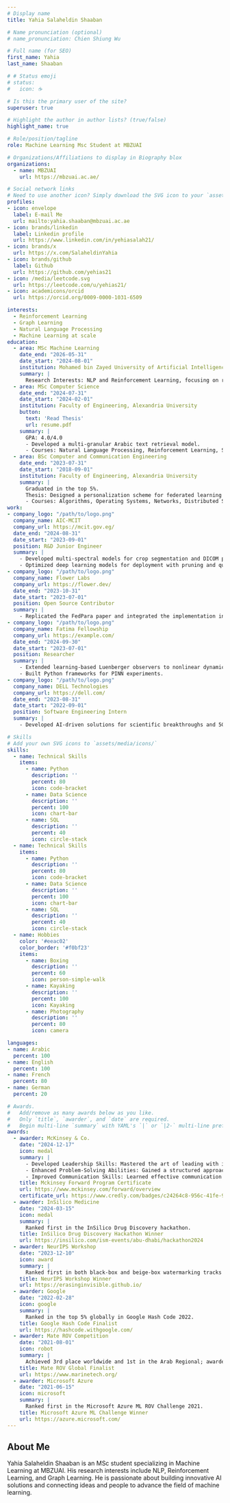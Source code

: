 ```yaml
---
# Display name
title: Yahia Salaheldin Shaaban

# Name pronunciation (optional)
# name_pronunciation: Chien Shiung Wu

# Full name (for SEO)
first_name: Yahia 
last_name: Shaaban

# # Status emoji
# status:
#   icon: ☕️

# Is this the primary user of the site?
superuser: true

# Highlight the author in author lists? (true/false)
highlight_name: true

# Role/position/tagline
role: Machine Learning Msc Student at MBZUAI

# Organizations/Affiliations to display in Biography blox
organizations:
  - name: MBZUAI
    url: https://mbzuai.ac.ae/

# Social network links
# Need to use another icon? Simply download the SVG icon to your `assets/media/icons/` folder.
profiles:
- icon: envelope
  label: E-mail Me
  url: mailto:yahia.shaaban@mbzuai.ac.ae
- icon: brands/linkedin
  label: Linkedin profile
  url: https://www.linkedin.com/in/yehiasalah21/
- icon: brands/x
  url: https://x.com/SalaheldinYahia
- icon: brands/github
  label: Github 
  url: https://github.com/yehias21
- icon: /media/leetcode.svg
  url: https://leetcode.com/u/yehias21/
- icon: academicons/orcid
  url: https://orcid.org/0009-0000-1031-6509

interests:
  - Reinforcement Learning
  - Graph Learning
  - Natural Language Processing
  - Machine Learning at scale
education:
  - area: MSc Machine Learning
    date_end: "2026-05-31"
    date_start: "2024-08-01"
    institution: Mohamed bin Zayed University of Artificial Intelligence (MBZUAI)
    summary: |
      Research Interests: NLP and Reinforcement Learning, focusing on reasoning for LLMs under the supervision of Dr. Salem Lahlou and Dr. Martin Takac.
  - area: MSc Computer Science
    date_end: "2024-07-31"
    date_start: "2024-02-01"
    institution: Faculty of Engineering, Alexandria University
    button:
      text: 'Read Thesis'
      url: resume.pdf
    summary: |
      GPA: 4.0/4.0
      - Developed a multi-granular Arabic text retrieval model.
      - Courses: Natural Language Processing, Reinforcement Learning, Simulation Techniques.
  - area: BSc Computer and Communication Engineering
    date_end: "2023-07-31"
    date_start: "2018-09-01"
    institution: Faculty of Engineering, Alexandria University
    summary: |
      Graduated in the top 5%.
      Thesis: Designed a personalization scheme for federated learning with SMPC aggregation.
      - Courses: Algorithms, Operating Systems, Networks, Distributed Systems.
work:
- company_logo: "/path/to/logo.png"
  company_name: AIC-MCIT
  company_url: https://mcit.gov.eg/
  date_end: "2024-08-31"
  date_start: "2023-09-01"
  position: R&D Junior Engineer
  summary: |
    - Developed multi-spectral models for crop segmentation and DICOM pipelines for breast cancer screening.
    - Optimized deep learning models for deployment with pruning and quantization.
- company_logo: "/path/to/logo.png"
  company_name: Flower Labs
  company_url: https://flower.dev/
  date_end: "2023-10-31"
  date_start: "2023-07-01"
  position: Open Source Contributor
  summary: |
    - Replicated the FedPara paper and integrated the implementation into the Flower framework.
- company_logo: "/path/to/logo.png"
  company_name: Fatima Fellowship
  company_url: https://example.com/
  date_end: "2024-09-30"
  date_start: "2023-07-01"
  position: Researcher
  summary: |
    - Extended learning-based Luenberger observers to nonlinear dynamical systems.
    - Built Python frameworks for PINN experiments.
- company_logo: "/path/to/logo.png"
  company_name: DELL Technologies
  company_url: https://dell.com/
  date_end: "2023-08-31"
  date_start: "2022-09-01"
  position: Software Engineering Intern
  summary: |
    - Developed AI-driven solutions for scientific breakthroughs and 5G digital twin optimization.

# Skills
# Add your own SVG icons to `assets/media/icons/`
skills:
  - name: Technical Skills
    items:
      - name: Python
        description: ''
        percent: 80
        icon: code-bracket
      - name: Data Science
        description: ''
        percent: 100
        icon: chart-bar
      - name: SQL
        description: ''
        percent: 40
        icon: circle-stack
  - name: Technical Skills
    items:
      - name: Python
        description: ''
        percent: 80
        icon: code-bracket
      - name: Data Science
        description: ''
        percent: 100
        icon: chart-bar
      - name: SQL
        description: ''
        percent: 40
        icon: circle-stack
  - name: Hobbies
    color: '#eeac02'
    color_border: '#f0bf23'
    items:
      - name: Boxing
        description: ''
        percent: 60
        icon: person-simple-walk
      - name: Kayaking
        description: ''
        percent: 100
        icon: Kayaking
      - name: Photography
        description: ''
        percent: 80
        icon: camera

languages:
- name: Arabic
  percent: 100
- name: English
  percent: 100
- name: French
  percent: 80
- name: German
  percent: 20

# Awards.
#   Add/remove as many awards below as you like.
#   Only `title`, `awarder`, and `date` are required.
#   Begin multi-line `summary` with YAML's `|` or `|2-` multi-line prefix and indent 2 spaces below.
awards:
  - awarder: McKinsey & Co.
    date: "2024-12-17"
    icon: medal
    summary: |
      - Developed Leadership Skills: Mastered the art of leading with influence, making strategic decisions, and inspiring teams through collaborative and adaptive leadership techniques.
      - Enhanced Problem-Solving Abilities: Gained a structured approach to tackling complex challenges, leveraging critical thinking, and innovative solutions.
      - Improved Communication Skills: Learned effective communication strategies, including active listening, persuasive storytelling, and engaging presentations.
    title: Mckinsey Forward Program Certificate
    url: https://www.mckinsey.com/forward/overview
    certificate_url: https://www.credly.com/badges/c24264c8-956c-41fe-95e2-57fc22506423
  - awarder: InSilico Medicine
    date: "2024-03-15"
    icon: medal
    summary: |
      Ranked first in the InSilico Drug Discovery hackathon.
    title: InSilico Drug Discovery Hackathon Winner
    url: https://insilico.com/ism-events/abu-dhabi/hackathon2024
  - awarder: NeurIPS Workshop
    date: "2023-12-10"
    icon: award
    summary: |
      Ranked first in both black-box and beige-box watermarking tracks for the "Erasing the Invisible" workshop. Developed novel watermarking and diffusion-based adaptive attack techniques.
    title: NeurIPS Workshop Winner
    url: https://erasinginvisible.github.io/
  - awarder: Google
    date: "2022-02-28"
    icon: google
    summary: |
      Ranked in the top 5% globally in Google Hash Code 2022.
    title: Google Hash Code Finalist
    url: https://hashcode.withgoogle.com/
  - awarder: Mate ROV Competition
    date: "2021-08-01"
    icon: robot
    summary: |
      Achieved 3rd place worldwide and 1st in the Arab Regional; awarded "Best ML Team" in 2021.
    title: Mate ROV Global Finalist
    url: https://www.marinetech.org/
  - awarder: Microsoft Azure
    date: "2021-06-15"
    icon: microsoft
    summary: |
      Ranked first in the Microsoft Azure ML ROV Challenge 2021.
    title: Microsoft Azure ML Challenge Winner
    url: https://azure.microsoft.com/
---
```


## About Me

Yahia Salaheldin Shaaban is an MSc student specializing in Machine Learning at MBZUAI. His research interests include NLP, Reinforcement Learning, and Graph Learning. He is passionate about building innovative AI solutions and connecting ideas and people to advance the field of machine learning.

